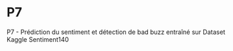 # P7
P7 - Prédiction du sentiment et détection de bad buzz entraîné sur Dataset Kaggle Sentiment140
